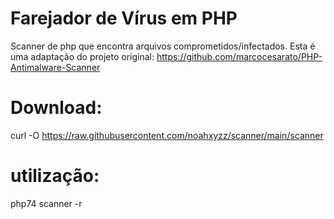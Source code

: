 # Farejador de Vírus em PHP

Scanner de php que encontra arquivos comprometidos/infectados.
Esta é uma adaptação do projeto original: https://github.com/marcocesarato/PHP-Antimalware-Scanner

# Download:

curl -O https://raw.githubusercontent.com/noahxyzz/scanner/main/scanner

# utilização:

php74 scanner -r
